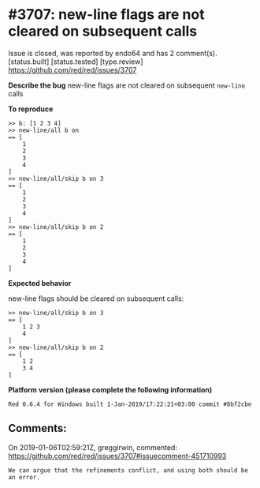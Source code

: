 
#3707: new-line flags are not cleared on subsequent calls
================================================================================
Issue is closed, was reported by endo64 and has 2 comment(s).
[status.built] [status.tested] [type.review]
<https://github.com/red/red/issues/3707>

**Describe the bug**
new-line flags are not cleared on subsequent `new-line` calls

**To reproduce**

```
>> b: [1 2 3 4]
>> new-line/all b on
== [
    1
    2
    3
    4
]
>> new-line/all/skip b on 3
== [
    1
    2
    3
    4
]
>> new-line/all/skip b on 2
== [
    1
    2
    3
    4
]
```

**Expected behavior**

new-line flags should be cleared on subsequent calls:

```
>> new-line/all/skip b on 3
== [
    1 2 3
    4
]
>> new-line/all/skip b on 2
== [
    1 2
    3 4
]
```

**Platform version (please complete the following information)**
```
Red 0.6.4 for Windows built 1-Jan-2019/17:22:21+03:00 commit #8bf2cbe
```



Comments:
--------------------------------------------------------------------------------

On 2019-01-06T02:59:21Z, greggirwin, commented:
<https://github.com/red/red/issues/3707#issuecomment-451710993>

    We can argue that the refinements conflict, and using both should be an error.

